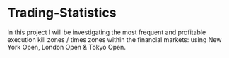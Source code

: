 # Trading-Statistics
In this project I will be investigating the most frequent and profitable execution kill zones / times zones within the financial markets: using New York Open, London Open &amp; Tokyo Open. 

